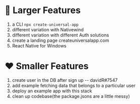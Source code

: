 # 🚀 Larger Features
1. a CLI `npx create-universal-app`
2. different variation with Nativewind
3. different variation with different Auth solutions
4. create a landing page createuniversalapp.com
5. React Native for Windows

# ❤️ Smaller Features
1. create user in the DB after sign up -- davidR#7547
2. add example fetching data that belongs to a particular user
3. deploy an example app with this stack
4. clean up codebase(the package.jsons are a little messy)
